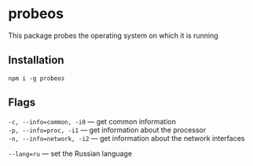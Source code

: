 # probeos

This package probes the operating system on which it is running

## Installation

```npm i -g probeos```

## Flags

```-c, --info=common, -i0``` — get common information  
```-p, --info=proc, -i1``` — get information about the processor  
```-n, --info=network, -i2``` — get information about the network interfaces  

```--lang=ru``` — set the Russian language
